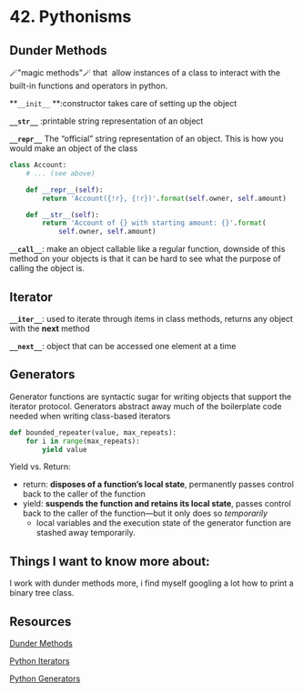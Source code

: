 # 42. Pythonisms

## Dunder Methods

🪄"magic methods"🪄 that  allow instances of a class to interact with the built-in functions and operators in python. 

**`__init__` **:constructor takes care of setting up the object 

**`__str__`** :printable string representation of an object

**`__repr__`** The “official” string representation of an object. This is how you would make an object of the class

```Python
class Account:
    # ... (see above)

    def __repr__(self):
        return 'Account({!r}, {!r})'.format(self.owner, self.amount)

    def __str__(self):
        return 'Account of {} with starting amount: {}'.format(
            self.owner, self.amount)
```

**`__call__`**: make an object callable like a regular function, downside of this method on your objects is that it can be hard to see what the purpose of calling the object is.

## Iterator

**`__iter__`**:  used to iterate through items in class methods, returns any object with the __next__ method

**`__next__`**: object that can be accessed one element at a time

## Generators

Generator functions are syntactic sugar for writing objects that support the iterator protocol. Generators abstract away much of the boilerplate code needed when writing class-based iterators

``` Python
def bounded_repeater(value, max_repeats):
    for i in range(max_repeats):
        yield value
```

Yield vs. Return: 
- return: **disposes of a function’s local state**, permanently passes control back to the caller of the function
- yield: **suspends the function and retains its local state**, passes control back to the caller of the function—but it only does so _temporarily_
	-  local variables and the execution state of the generator function are stashed away temporarily. 

## Things I want to know more about:

I work with dunder methods more,  i find myself googling a lot how to print a binary tree class. 

## Resources 

[Dunder Methods](https://dbader.org/blog/python-dunder-methods)

[Python Iterators](https://dbader.org/blog/python-iterators)

[Python Generators](https://dbader.org/blog/python-generators)
